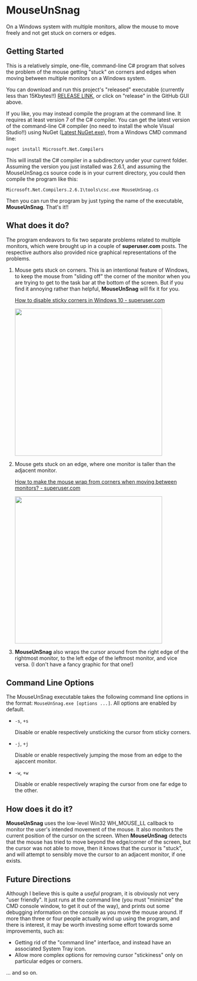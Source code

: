 # MouseUnSnag
On a Windows system with multiple monitors, allow the mouse to move freely and not get stuck on corners or edges.

## Getting Started
This is a relatively simple, one-file, command-line C# program that solves the problem of the mouse getting "stuck" on corners and edges when moving between multiple monitors on a Windows system.

You can download and run this project's "released" executable (currently less than 15Kbytes!!)  [RELEASE LINK](https://github.com/dale-roberts/MouseUnSnag/releases), or click on "release" in the GitHub GUI above.

If you like, you may instead compile the program at the command line. It requires at least version 7 of the C# compiler. You can get the latest version of the command-line C# compiler (no need to install the whole Visual Studio!!) using NuGet ([Latest NuGet.exe](https://dist.nuget.org/win-x86-commandline/latest/nuget.exe)), from a Windows CMD command line:
```
nuget install Microsoft.Net.Compilers
```
This will install the C# compiler in a subdirectory under your current folder. Assuming the version you just installed was 2.6.1, and assuming the MouseUnSnag.cs source code is in your current directory, you could then compile the program like this:
```
Microsoft.Net.Compilers.2.6.1\tools\csc.exe MouseUnSnag.cs
```
Then you can run the program by just typing the name of the executable, **MouseUnSnag**. That's it!!

## What does it do?
The program endeavors to fix two separate problems related to multiple monitors, which were brought up in a couple of **superuser.com** posts. The respective authors also provided nice graphical representations of the problems.

1. Mouse gets stuck on corners. This is an intentional feature of Windows, to keep the mouse from "sliding off" the corner of the monitor when you are trying to get to the task bar at the bottom of the screen. But if you find it annoying rather than helpful, **MouseUnSnag** will fix it for you.

   [How to disable sticky corners in Windows 10 - superuser.com](https://superuser.com/questions/947817/how-to-disable-sticky-corners-in-windows-10)

   <img src=https://i.stack.imgur.com/RxDz4.png width="400"/>

2. Mouse gets stuck on an edge, where one monitor is taller than the adjacent monitor.

   [How to make the mouse wrap from corners when moving between monitors? - superuser.com](https://superuser.com/questions/865469/how-to-make-the-mouse-wrap-from-corners-when-moving-between-monitors)

   <img src=https://i.stack.imgur.com/5Rlji.png width="400"/>

3. **MouseUnSnag** also wraps the cursor around from the right edge of the rightmost monitor, to the left edge of the leftmost monitor, and vice versa. (I don't have a fancy graphic for that one!)

## Command Line Options

The MouseUnSnag executable takes the following command line options in the format: `MouseUnSnag.exe [options ...]`. All options are enabled by default.

* `-s`, `+s`

  Disable or enable respectively unsticking the cursor from sticky corners.

* `-j`, `+j`

  Disable or enable respectively jumping the mose from an edge to the ajaccent monitor.

* `-w`, `+w`

  Disable or enable respectively wraping the cursor from one far edge to the other.

## How does it do it?
**MouseUnSnag** uses the low-level Win32 WH_MOUSE_LL callback to monitor the user's intended movement of the mouse. It also monitors the current position of the cursor on the screen. When **MouseUnSnag** detects that the mouse has tried to move beyond the edge/corner of the screen, but the cursor was not able to move, then it knows that the cursor is "stuck", and will attempt to sensibly move the cursor to an adjacent monitor, if one exists.

## Future Directions
Although I believe this is quite a *useful* program, it is obviously not very "user friendly". It just runs at the command line (you must "minimize" the CMD console window, to get it out of the way), and prints out some debugging information on the console as you move the mouse around. If more than three or four people actually wind up using the program, and there is interest, it may be worth investing some effort towards some improvements, such as:
* Getting rid of the "command line" interface, and instead have an associated System Tray icon.
* Allow more complex options for removing cursor "stickiness" only on particular edges or corners.

... and so on.
